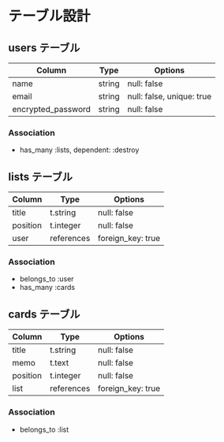# テーブル設計

## users テーブル

| Column                | Type   | Options                  |
| --------------------- | ------ | ------------------------ |
| name                  | string | null: false              |
| email                 | string | null: false, unique: true|
| encrypted_password    | string | null: false              |


### Association
- has_many :lists, dependent: :destroy

## lists テーブル

| Column                | Type       | Options           |
| --------------------- | ---------- | ----------------- |
| title                 | t.string   | null: false       |
| position              | t.integer  | null: false       |
| user                  | references | foreign_key: true |

### Association
-  belongs_to :user
-  has_many :cards

## cards テーブル

| Column                | Type       | Options           |
| --------------------- | ---------- | ----------------- |
| title                 | t.string   | null: false       |
| memo                  | t.text     | null: false       |
| position              | t.integer  | null: false       |
| list                  | references | foreign_key: true |


### Association
-  belongs_to :list

